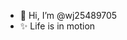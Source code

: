 - 👋 Hi, I’m @wj25489705
- ✨ Life is in motion
<!---
wj254897055/wj254897055 is a ✨ special ✨ repository because its `README.md` (this file) appears on your GitHub profile.
You can click the Preview link to take a look at your changes.
--->
